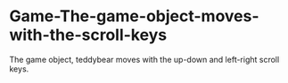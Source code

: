 # Game-The-game-object-moves-with-the-scroll-keys
The game object, teddybear moves with the up-down and left-right scroll keys.
